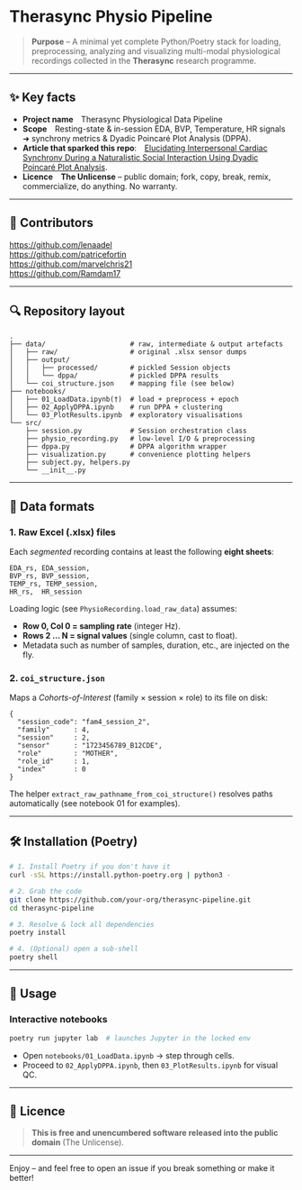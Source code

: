 # Therasync Physio Pipeline

> **Purpose** – A minimal yet complete Python/Poetry stack for loading, preprocessing, analyzing and visualizing multi-modal physiological recordings collected in the **Therasync** research programme.

---

## ✨ Key facts

* **Project name** Therasync Physiological Data Pipeline  
* **Scope** Resting-state & in-session EDA, BVP, Temperature, HR signals ➜ synchrony metrics & Dyadic Poincaré Plot Analysis (DPPA).  
* **Article that sparked this repo**: [Elucidating Interpersonal Cardiac Synchrony During a Naturalistic Social Interaction Using Dyadic Poincaré Plot Analysis](https://ieeexplore.ieee.org/document/10778537).  
* **Licence** **The Unlicense** – public domain; fork, copy, break, remix, commercialize, do anything. No warranty.

---

## 🙌 Contributors
https://github.com/lenaadel  
https://github.com/patricefortin  
https://github.com/marvelchris21  
https://github.com/Ramdam17

---

## 🔍 Repository layout

```
.
├── data/                     # raw, intermediate & output artefacts
│   ├── raw/                  # original .xlsx sensor dumps
│   ├── output/
│   │   ├── processed/        # pickled Session objects
│   │   └── dppa/             # pickled DPPA results
│   └── coi_structure.json    # mapping file (see below)
├── notebooks/
│   ├── 01_LoadData.ipynb(†)  # load + preprocess + epoch
│   ├── 02_ApplyDPPA.ipynb    # run DPPA + clustering
│   └── 03_PlotResults.ipynb  # exploratory visualisations
└── src/
    ├── session.py            # Session orchestration class
    ├── physio_recording.py   # low-level I/O & preprocessing
    ├── dppa.py               # DPPA algorithm wrapper
    ├── visualization.py      # convenience plotting helpers
    ├── subject.py, helpers.py
    └── __init__.py
```

---

## 📂 Data formats

### 1. Raw Excel (.xlsx) files  
Each *segmented* recording contains at least the following **eight sheets**:

```
EDA_rs, EDA_session,
BVP_rs, BVP_session,
TEMP_rs, TEMP_session,
HR_rs,  HR_session
```

Loading logic (see `PhysioRecording.load_raw_data`) assumes:  

* **Row 0, Col 0 = sampling rate** (integer Hz).  
* **Rows 2 … N = signal values** (single column, cast to float).  
* Metadata such as number of samples, duration, etc., are injected on the fly.

### 2. `coi_structure.json`  
Maps a *Cohorts-of-Interest* (family × session × role) to its file on disk:

```jsonc
{
  "session_code": "fam4_session_2",
  "family"      : 4,
  "session"     : 2,
  "sensor"      : "1723456789_B12CDE",
  "role"        : "MOTHER",
  "role_id"     : 1,
  "index"       : 0
}
```

The helper `extract_raw_pathname_from_coi_structure()` resolves paths automatically (see notebook 01 for examples).

---

## 🛠️ Installation (Poetry)

```bash
# 1. Install Poetry if you don't have it
curl -sSL https://install.python-poetry.org | python3 -

# 2. Grab the code
git clone https://github.com/your-org/therasync-pipeline.git
cd therasync-pipeline

# 3. Resolve & lock all dependencies
poetry install

# 4. (Optional) open a sub-shell
poetry shell
```

---

## 🚀 Usage

### Interactive notebooks

```bash
poetry run jupyter lab  # launches Jupyter in the locked env
```

* Open `notebooks/01_LoadData.ipynb` → step through cells.  
* Proceed to `02_ApplyDPPA.ipynb`, then `03_PlotResults.ipynb` for visual QC.

---


## 📄 Licence

> **This is free and unencumbered software released into the public domain** (The Unlicense).  

---

Enjoy – and feel free to open an issue if you break something or make it better!
